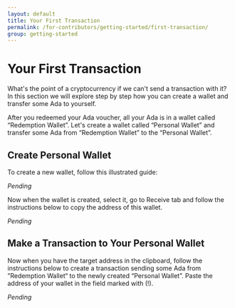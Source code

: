 ```yaml
---
layout: default
title: Your First Transaction
permalink: /for-contributors/getting-started/first-transaction/
group: getting-started
---
```

# Your First Transaction

What's the point of a cryptocurrency if we can't send a transaction with
it? In this section we will explore step by step how you can create a
wallet and transfer some Ada to yourself.

After you redeemed your Ada voucher, all your Ada is in a wallet called
“Redemption Wallet”. Let's create a wallet called “Personal Wallet” and
transfer some Ada from “Redemption Wallet” to the “Personal Wallet”.

## Create Personal Wallet

To create a new wallet, follow this illustrated guide:

_Pending_

Now when the wallet is created, select it, go to Receive tab and follow
the instructions below to copy the address of this wallet.

_Pending_

## Make a Transaction to Your Personal Wallet

Now when you have the target address in the clipboard, follow the
instructions below to create a transaction sending some Ada from
”Redemption Wallet“ to the newly created “Personal Wallet”. Paste the
address of your wallet in the field marked with (!).

_Pending_

